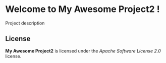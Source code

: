 # Welcome to My Awesome Project2 !


Project description



## License

**My Awesome Project2** is licensed under the *Apache Software License 2.0* license.
